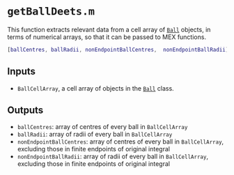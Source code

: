 # `getBallDeets.m`

This function extracts relevant data from a cell array of [`Ball`](Ball.md) objects, in terms of numerical arrays, so that it can be passed to MEX functions.

```matlab
[ballCentres, ballRadii, nonEndpointBallCentres,  nonEndpointBallRadii] = getBallDeets(BallCellArray)
```

## Inputs

* `BallCellArray`, a cell array of objects in the [`Ball`](Ball.md) class.

## Outputs

* `ballCentres`: array of centres of every ball in `BallCellArray`
* `ballRadii`: array of radii of every ball in `BallCellArray`
* `nonEndpointBallCentres`: array of centres of every ball in `BallCellArray`, excluding those in finite endpoints of original integral
* `nonEndpointBallRadii`: array of radii of every ball in `BallCellArray`, excluding those in finite endpoints of original integral